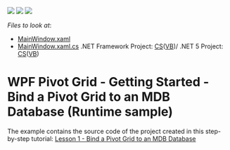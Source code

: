 <!-- default badges list -->
![](https://img.shields.io/endpoint?url=https://codecentral.devexpress.com/api/v1/VersionRange/128579039/21.1.5%2B)
[![](https://img.shields.io/badge/Open_in_DevExpress_Support_Center-FF7200?style=flat-square&logo=DevExpress&logoColor=white)](https://supportcenter.devexpress.com/ticket/details/T540871)
[![](https://img.shields.io/badge/📖_How_to_use_DevExpress_Examples-e9f6fc?style=flat-square)](https://docs.devexpress.com/GeneralInformation/403183)
<!-- default badges end -->
<!-- default file list -->
*Files to look at*:

* [MainWindow.xaml](./CS/WpfPivot_GettingStarted/MainWindow.xaml)
* [MainWindow.xaml.cs](./CS/WpfPivot_GettingStarted/MainWindow.xaml.cs)
 .NET Framework Project: [CS](./CS/WpfPivot_GettingStarted.sln)([VB](./VB/WpfPivot_GettingStarted.sln))/ .NET 5 Project: [CS](./CS/WpfPivot_GettingStarted.Net5.sln)([VB](./VB/WpfPivot_GettingStarted.Net5.sln))
<!-- default file list end -->
# WPF Pivot Grid - Getting Started - Bind a Pivot Grid to an MDB Database (Runtime sample)


The example contains the source code of the project created in this step-by-step tutorial: <a href="https://documentation.devexpress.com/WPF/9875/Controls-and-Libraries/Pivot-Grid/Getting-Started/Lesson-1-Bind-a-Pivot-Grid-to-an-MDB-Database">Lesson 1 - Bind a Pivot Grid to an MDB Database</a>

<br/>


